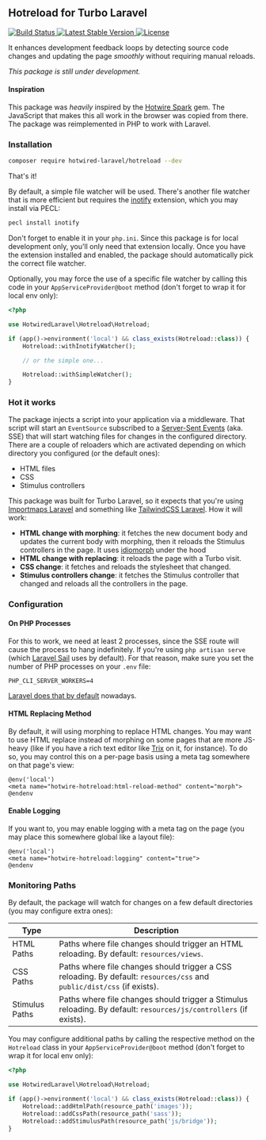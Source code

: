 ## Hotreload for Turbo Laravel

<div>
    <a href="https://github.com/hotwired-laravel/hotreload/actions">
        <img src="https://github.com/hotwired-laravel/hotreload/workflows/tests/badge.svg" alt="Build Status">
    </a>
    <a href="https://packagist.org/packages/hotwired-laravel/hotreload">
        <img src="https://img.shields.io/packagist/v/hotwired-laravel/hotreload" alt="Latest Stable Version">
    </a>
    <a href="https://packagist.org/packages/hotwired-laravel/hotreload">
        <img src="https://img.shields.io/packagist/l/hotwired-laravel/hotreload" alt="License">
    </a>
</div>

It enhances development feedback loops by detecting source code changes and updating the page _smoothly_ without requiring manual reloads.

_This package is still under development._

#### Inspiration

This package was _heavily_ inspired by the [Hotwire Spark](https://github.com/hotwired/spark) gem. The JavaScript that makes this all work in the browser was copied from there. The package was reimplemented in PHP to work with Laravel.

### Installation

```bash
composer require hotwired-laravel/hotreload --dev
```

That's it!

By default, a simple file watcher will be used. There's another file watcher that is more efficient but requires the [inotify](https://www.php.net/inotify-init) extension, which you may install via PECL:

```bash
pecl install inotify
```

Don't forget to enable it in your `php.ini`. Since this package is for local development only, you'll only need that extension locally. Once you have the extension installed and enabled, the package should automatically pick the correct file watcher.

Optionally, you may force the use of a specific file watcher by calling this code in your `AppServiceProvider@boot` method (don't forget to wrap it for local env only):

```php
<?php

use HotwiredLaravel\Hotreload\Hotreload;

if (app()->environment('local') && class_exists(Hotreload::class)) {
    Hotreload::withInotifyWatcher();

    // or the simple one...

    Hotreload::withSimpleWatcher();
}
```

### Hot it works

The package injects a script into your application via a middleware. That script will start an `EventSource` subscribed to a [Server-Sent Events](https://developer.mozilla.org/en-US/docs/Web/API/Server-sent_events) (aka. SSE) that will start watching files for changes in the configured directory. There are a couple of reloaders which are activated depending on which directory you configured (or the default ones):

- HTML files
- CSS
- Stimulus controllers

This package was built for Turbo Laravel, so it expects that you're using [Importmaps Laravel](https://github.com/tonysm/importmap-laravel) and something like [TailwindCSS Laravel](https://github.com/tonysm/tailwindcss-laravel). How it will work:

- **HTML change with morphing**: it fetches the new document body and updates the current body with morphing, then it reloads the Stimulus controllers in the page. It uses [idiomorph](https://github.com/bigskysoftware/idiomorph) under the hood
- **HTML change with replacing**: it reloads the page with a Turbo visit.
- **CSS change**: it fetches and reloads the stylesheet that changed.
- **Stimulus controllers change**: it fetches the Stimulus controller that changed and reloads all the controllers in the page.

### Configuration

#### On PHP Processes

For this to work, we need at least 2 processes, since the SSE route will cause the process to hang indefinitely. If you're using `php artisan serve` (which [Laravel Sail](https://github.com/laravel/sail/blob/1.x/runtimes/8.4/Dockerfile#L14) uses by default). For that reason, make sure you set the number of PHP processes on your `.env` file:

```env
PHP_CLI_SERVER_WORKERS=4
```
[Laravel does that by default](https://github.com/laravel/laravel/blob/11.x/.env.example#L15) nowadays.

#### HTML Replacing Method

By default, it will using morphing to replace HTML changes. You may want to use HTML replace instead of morphing on some pages that are more JS-heavy (like if you have a rich text editor like [Trix](https://trix-editor.org/) on it, for instance). To do so, you may control this on a per-page basis using a meta tag somewhere on that page's view:

```blade
@env('local')
<meta name="hotwire-hotreload:html-reload-method" content="morph">
@endenv
```

#### Enable Logging

If you want to, you may enable logging with a meta tag on the page (you may place this somewhere global like a layout file):

```blade
@env('local')
<meta name="hotwire-hotreload:logging" content="true">
@endenv
```

### Monitoring Paths

By default, the package will watch for changes on a few default directories (you may configure extra ones):

| Type | Description |
|---|---|
| HTML Paths | Paths where file changes should trigger an HTML reloading. By default: `resources/views`. |
| CSS Paths | Paths where file changes should trigger a CSS reloading. By default: `resources/css` and `public/dist/css` (if exists). |
| Stimulus Paths | Paths where file changes should trigger a Stimulus reloading. By default: `resources/js/controllers` (if exists). |

You may configure additional paths by calling the respective method on the `Hotreload` class in your `AppServiceProvider@boot` method (don't forget to wrap it for local env only):

```php
<?php

use HotwiredLaravel\Hotreload\Hotreload;

if (app()->environment('local') && class_exists(Hotreload::class)) {
    Hotreload::addHtmlPath(resource_path('images'));
    Hotreload::addCssPath(resource_path('sass'));
    Hotreload::addStimulusPath(resource_path('js/bridge'));
}
```
